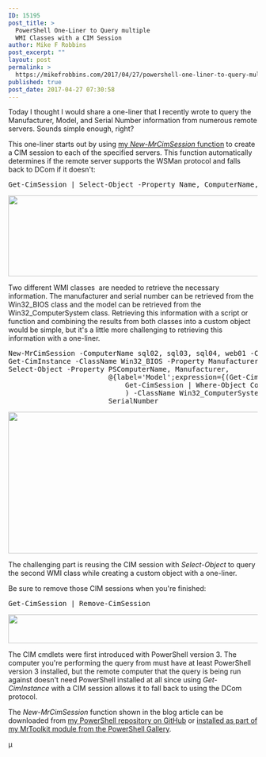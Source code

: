 ```yaml
---
ID: 15195
post_title: >
  PowerShell One-Liner to Query multiple
  WMI Classes with a CIM Session
author: Mike F Robbins
post_excerpt: ""
layout: post
permalink: >
  https://mikefrobbins.com/2017/04/27/powershell-one-liner-to-query-multiple-wmi-classes-with-a-cim-session/
published: true
post_date: 2017-04-27 07:30:58
---
```

Today I thought I would share a one-liner that I recently wrote to query the Manufacturer, Model, and Serial Number information from numerous remote servers. Sounds simple enough, right?

This one-liner starts out by using <a href="http://mikefrobbins.com/2014/08/28/powershell-function-to-create-cimsessions-to-remote-computers-with-fallback-to-dcom/" target="_blank" rel="noopener noreferrer">my <em>New-MrCimSession</em> function</a> to create a CIM session to each of the specified servers. This function automatically determines if the remote server supports the WSMan protocol and falls back to DCom if it doesn't:
<pre class="lang:ps decode:true">Get-CimSession | Select-Object -Property Name, ComputerName, Protocol</pre>
<a href="http://mikefrobbins.com/wp-content/uploads/2017/04/cim-oneliner2a.png"><img class="alignnone size-full wp-image-15198" src="http://mikefrobbins.com/wp-content/uploads/2017/04/cim-oneliner2a.png" alt="" width="859" height="163" /></a>

Two different WMI classes  are needed to retrieve the necessary information. The manufacturer and serial number can be retrieved from the Win32_BIOS class and the model can be retrieved from the Win32_ComputerSystem class. Retrieving this information with a script or function and combining the results from both classes into a custom object would be simple, but it's a little more challenging to retrieving this information with a one-liner.
<pre class="lang:ps decode:true">New-MrCimSession -ComputerName sql02, sql03, sql04, web01 -Credential (Get-Credential) |
Get-CimInstance -ClassName Win32_BIOS -Property Manufacturer, SerialNumber |
Select-Object -Property PSComputerName, Manufacturer,
                        @{label='Model';expression={(Get-CimInstance -CimSession (
                            Get-CimSession | Where-Object ComputerName -eq $_.PSComputerName
                            ) -ClassName Win32_ComputerSystem -Property Model).Model}},
                        SerialNumber</pre>
<a href="http://mikefrobbins.com/wp-content/uploads/2017/04/cim-oneliner1a.png"><img class="alignnone size-full wp-image-15197" src="http://mikefrobbins.com/wp-content/uploads/2017/04/cim-oneliner1a.png" alt="" width="859" height="285" /></a>

The challenging part is reusing the CIM session with <em>Select-Object</em> to query the second WMI class while creating a custom object with a one-liner.

Be sure to remove those CIM sessions when you're finished:
<pre class="lang:ps decode:true">Get-CimSession | Remove-CimSession</pre>
<a href="http://mikefrobbins.com/wp-content/uploads/2017/04/cim-oneliner3a.png"><img class="alignnone size-full wp-image-15200" src="http://mikefrobbins.com/wp-content/uploads/2017/04/cim-oneliner3a.png" alt="" width="859" height="58" /></a>

The CIM cmdlets were first introduced with PowerShell version 3. The computer you're performing the query from must have at least PowerShell version 3 installed, but the remote computer that the query is being run against doesn't need PowerShell installed at all since using <em>Get-CimInstance</em> with a CIM session allows it to fall back to using the DCom protocol.

The <em>New-MrCimSession</em> function shown in the blog article can be downloaded from <a href="https://github.com/mikefrobbins/PowerShell" target="_blank" rel="noopener noreferrer">my PowerShell repository on GitHub</a> or <a href="https://www.powershellgallery.com/packages/MrToolkit/1.2" target="_blank" rel="noopener noreferrer">installed as part of my MrToolkit module from the PowerShell Gallery</a>.

µ